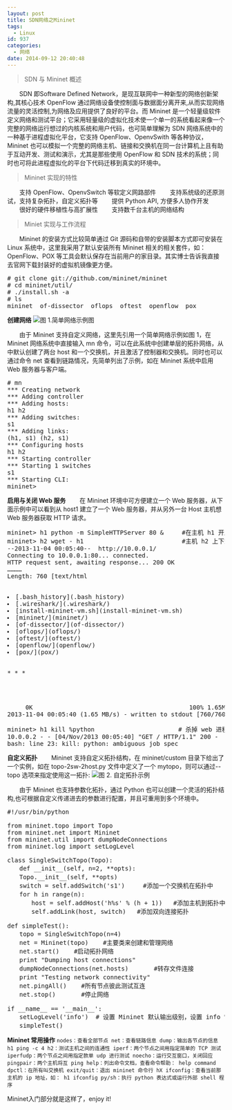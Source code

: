 ```yaml
---
layout: post
title: SDN网络之Mininet
tags:
  - Linux
id: 937
categories:
  - 网络
date: 2014-09-12 20:40:48
---
```


> SDN 与 Mininet 概述

　　SDN 即Software Defined Network，是现互联网中一种新型的网络创新架构,其核心技术 OpenFlow 通过网络设备使控制面与数据面分离开来,从而实现网络流量的灵活控制,为网络及应用提供了良好的平台。而 Mininet 是一个轻量级软件定义网络和测试平台；它采用轻量级的虚拟化技术使一个单一的系统看起来像一个完整的网络运行想过的内核系统和用户代码，也可简单理解为 SDN 网络系统中的一种基于进程虚拟化平台，它支持 OpenFlow、OpenvSwith 等各种协议，Mininet 也可以模拟一个完整的网络主机、链接和交换机在同一台计算机上且有助于互动开发、测试和演示，尤其是那些使用 OpenFlow 和 SDN 技术的系统；同时也可将此进程虚拟化的平台下代码迁移到真实的环境中。

<!--more -->

> Mininet 实现的特性

　　支持 OpenFlow、OpenvSwitch 等软定义网路部件
　　支持系统级的还原测试，支持复杂拓扑，自定义拓扑等
　　提供 Python API, 方便多人协作开发
　　很好的硬件移植性与高扩展性
　　支持数千台主机的网络结构

> Miniet 实现与工作流程

　　Mininet 的安装方式比较简单通过 Git 源码和自带的安装脚本方式即可安装在 Linux 系统中，这里我采用了默认安装所有 Mininet 相关的相关套件，如：OpenFlow、POX 等工具会默认保存在当前用户的家目录。其实博士告诉我直接去官网下载封装好的虚拟机镜像更方便。
<pre>
# git clone git://github.com/mininet/mininet
# cd mininet/util/
# ./install.sh -a 
# ls
mininet  of-dissector  oflops  oftest  openflow  pox
</pre>

**创建网络**
![](http://www.ibm.com/developerworks/cn/cloud/library/1404_luojun_sdnmininet/image003.jpg "图 1.简单网络示例图")

　　由于 Mininet 支持自定义网络，这里先引用一个简单网络示例如图 1，在 Mininet 网络系统中直接输入 mn 命令，可以在此系统中创建单层的拓扑网络，从中默认创建了两台 host 和一个交换机，并且激活了控制器和交换机。同时也可以通过命令 net 查看到链路情况，先简单列出了示例，如在 Mininet 系统中启用 Web 服务器与客户端。
<pre>
# mn
*** Creating network
*** Adding controller
*** Adding hosts:
h1 h2
*** Adding switches:
s1
*** Adding links:
(h1, s1) (h2, s1)
*** Configuring hosts
h1 h2
*** Starting controller
*** Starting 1 switches
s1
*** Starting CLI:
mininet>
</pre>

**启用与关闭 Web 服务**
　　在 Mininet 环境中可方便建立一个 Web 服务器，从下面示例中可以看到从 host1 建立了一个 Web 服务器，并从另外一台 Host 主机想 Web 服务器获取 HTTP 请求。
<pre>
mininet> h1 python -m SimpleHTTPServer 80 &     #在主机 h1 开启 Web 服务
mininet> h2 wget - h1                           #主机 h2 上下载 h1 web 站点内容
--2013-11-04 00:05:40--  http://10.0.0.1/ 
Connecting to 10.0.0.1:80... connected.
HTTP request sent, awaiting response... 200 OK
…………
Length: 760 [text/html
<!DOCTYPE html PUBLIC "-//W3C//DTD HTML 3.2 Final//EN"><html>
<title>Directory listing for /</title>
<li>[.bash_history](.bash_history)
<li>[.wireshark/](.wireshark/)
<li>[install-mininet-vm.sh](install-mininet-vm.sh)
<li>[mininet/](mininet/)
<li>[of-dissector/](of-dissector/)
<li>[oflops/](oflops/)
<li>[oftest/](oftest/)
<li>[openflow/](openflow/)
<li>[pox/](pox/)
</ul>

* * *

</body>
</html>

     0K                                           100% 1.65M=0s
2013-11-04 00:05:40 (1.65 MB/s) - written to stdout [760/760]

mininet> h1 kill %python                       # 杀掉 web 进程
10.0.0.2 - - [04/Nov/2013 00:05:40] "GET / HTTP/1.1" 200 -
bash: line 23: kill: python: ambiguous job spec
</pre>

**自定义拓扑**
　　Mininet 支持自定义拓扑结构，在 mininet/custom 目录下给出了一个实例，如在 topo-2sw-2host.py 文件中定义了一个 mytopo，则可以通过--topo 选项来指定使用这一拓扑:
![](http://www.ibm.com/developerworks/cn/cloud/library/1404_luojun_sdnmininet/image005.gif "图 2\. 自定拓扑示例")

　　由于 Mininet 也支持参数化拓扑，通过 Python 也可以创建一个灵活的拓扑结构,也可根据自定义传递进去的参数进行配置，并且可重用到多个环境中。
<pre>
#!/usr/bin/python

from mininet.topo import Topo
from mininet.net import Mininet
from mininet.util import dumpNodeConnections
from mininet.log import setLogLevel

class SingleSwitchTopo(Topo):
　　def __init__(self, n=2, **opts):
　　Topo.__init__(self, **opts)
　　switch = self.addSwitch('s1')     #添加一个交换机在拓扑中
　　for h in range(n):
　　　　host = self.addHost('h%s' % (h + 1))   #添加主机到拓扑中
　　　　self.addLink(host, switch)   #添加双向连接拓扑

def simpleTest():
　　topo = SingleSwitchTopo(n=4)
　　net = Mininet(topo)    #主要类来创建和管理网络
　　net.start()    #启动拓扑网络
　　print "Dumping host connections"
　　dumpNodeConnections(net.hosts)       #转存文件连接
　　print "Testing network connectivity"     
　　net.pingAll()    #所有节点彼此测试互连
　　net.stop()       #停止网络

if __name__ == '__main__':
　　setLogLevel('info')  # 设置 Mininet 默认输出级别，设置 info 它将提供一些有用的信息
　　simpleTest()
</pre>

**Mininet 常用操作**
`nodes：查看全部节点
net：查看链路信息
dump：输出各节点的信息
h1 ping -c 4 h2：测试主机之间的连通性
iperf：两个节点之间用指定简单的 TCP 测试
iperfudp：两个节点之间用指定款单 udp 进行测试
noecho：运行交互窗口，关闭回应
pingpair：两个主机将互 ping
help：列出命令文档，查看命令帮助： help command
dpctl：在所有叫交换机
exit/quit：退出 mininet 命令行
hX ifconfig：查看当前那主机的 ip 地址，如： h1 ifconfig
py/sh：执行 python 表达式或运行外部 shell 程序`

Mininet入门部分就是这样了，enjoy it!